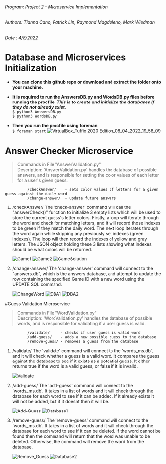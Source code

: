 ###### Program: Project 2 - Microservice Implementation
###### Authors: Tianna Cano, Patrick Lin, Raymond Magdaleno, Mark Wiedman
###### Date   : 4/8/2022

# Database and Microservices Initialization
- **You can clone this github repo or download and extract the folder onto your machine.**

- **It is required to run the AnswersDB.py and WordsDB.py files before running the procfile! _This is to create and initialize the databases if they do not already exist._**
<br> `$ python3 AnswersDB.py`
<br> `$ python3 WordsDB.py`

- **Then you run the procfile using foreman**
<br> `$ foreman start`
![VirtualBox_Tuffix 2020 Edition_08_04_2022_19_58_09](https://user-images.githubusercontent.com/39601543/162554364-03d65d09-02ec-4de7-83a5-5adcbb0efc2d.png)

# Answer Checker Microservice
> Commands in File "AnswerValidation.py"<br>
> Description: 'AnswerValidation.py' handles the database of possible answers, and is responsible for
              setting the color values of each letter for a user's given guess.
              
              /checkAnswer/    - sets color values of letters for a given guess against the daily word
              /change-answer/  - update future answers

1. /checkAnswer/
      The 'check-answer' command will call the "answerCheck()" function to initialize 3 empty
   lists which will be used to store the current guess's letter colors.  Firstly, a loop
   will iterate through the word and check for matching letters, and it will record those indexes to
   be green if they match the daily word.  The next loop iterates through the word again while skipping
   any previously set indexes (green indexes).  The loop will then record the indexes of yellow and gray
   letters.  The JSON object holding these 3 lists showing what indexes should be what colors will be returned.
   
   ![Game1](https://user-images.githubusercontent.com/39601543/162555378-559a8df8-fec9-4eea-b641-0cad3bc822e6.png)
   ![Game2](https://user-images.githubusercontent.com/39601543/162555394-7ddcbe9c-501a-41c0-a9db-c8b0362bf823.png)
   ![GameSolution](https://user-images.githubusercontent.com/39601543/162555413-3daf41c0-a23e-47c6-b8f6-09cecc682c79.png)
   
2. /change-answer/
      The 'change-answer' command will connect to the "answers.db", which is the answers database, 
   and attempt to update the row containing the specified Game ID with a new word using the UPDATE SQL command.
   
   ![ChangeWord](https://user-images.githubusercontent.com/39601543/162555424-1e28ee79-c2f7-4078-ab45-7944017b405d.png)
   ![DBA1](https://user-images.githubusercontent.com/39601543/162555430-b365e090-fc0e-4203-afa7-cfb57e4ba6cf.png)
   ![DBA2](https://user-images.githubusercontent.com/39601543/162555440-afd352f3-9813-4f5e-be86-8d4de8b09d40.png)

#Guess Validation Microservice
> Commands in File "WordValidation.py" <br>
> Description: 'WordValidation.py' handles the database of possible words, and is responsible for
              validating if a user guess is valid.

              /validate/     - checks if user guess is valid word
              /add-guess/    - adds a new possible guess to the database
              /remove-guess/ - removes a guess from the database

1. /validate/
      The 'validate' command will connect to the 'words_ms.db', and it will check whether a guess is a
    valid word.  It compares the guess against the database to see if it exists as a potential guess. It either returns true if the word is a valid guess, or false if it is invalid.
    
    ![Validate](https://user-images.githubusercontent.com/39601543/162555446-a85782bd-295c-4ec5-9f52-d6e8f65c33f8.png)
    
2. /add-guess/
      The 'add-guess' command will connect to the 'words_ms.db'. It takes in a list of words and it will check through the database
    for each word to see if it can be added.  If it already exists it will not be added, but if it doesnt
    then it will be.
    
    ![Add-Guess](https://user-images.githubusercontent.com/39601543/162555453-3084ad0f-e01d-4a4f-9a51-950a874501d1.png)
    ![Database1](https://user-images.githubusercontent.com/39601543/162555464-51d1fdf7-7b4c-4df8-ad75-c2254745a089.png)

3. /remove-guess/
      The 'remove-guess' command will connect to the 'words_ms.db'. It takes in a list of words and it will check through the database
    for each word to see if it can be deleted.  If the word cannot be found then the command will return
    that the word was unable to be deleted.  Otherwise, the command will remove the word from the database.

    ![Remove_Guess](https://user-images.githubusercontent.com/39601543/162555473-22d69a97-aca0-4de3-83a5-522a66c5194d.png)
    ![Database2](https://user-images.githubusercontent.com/39601543/162555483-dda06801-d110-4e2e-a125-af797f46cd33.png)
